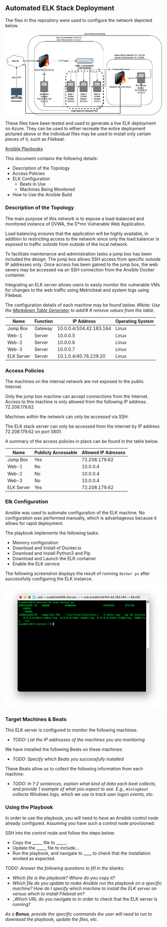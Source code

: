 ## Automated ELK Stack Deployment

The files in this repository were used to configure the network depicted below.

![Network Diagram](Images/Diagram.png)

These files have been tested and used to generate a live ELK deployment on Azure. They can be used to either recreate the entire deployment pictured above or the individual files may be used to install only certain pieces of it, such as Filebeat.

[Ansible Playbooks](Playbooks/)

This document contains the following details:
- Description of the Topology
- Access Policies
- ELK Configuration
  - Beats in Use
  - Machines Being Monitored
- How to Use the Ansible Build


### Description of the Topology

The main purpose of this network is to expose a load-balanced and monitored instance of DVWA, the D*mn Vulnerable Web Application.

Load balancing ensures that the application will be highly available, in addition to restricting access to the network since only the load balancer is exposed to traffic outside from outside of the local network.   

To facilitate maintenance and administration tasks a jump box has been included the design.   The jump box allows SSH access from specific outside IP addresses only.  Once access has been gained to the jump box, the web severs may be accessed via an SSH connection from the Ansible Docker container.

Integrating an ELK server allows users to easily monitor the vulnerable VMs for changes to the web traffic using Metricbeat and system logs using Filebeat.

The configuration details of each machine may be found below.
#_Note: Use the [Markdown Table Generator](http://www.tablesgenerator.com/markdown_tables) to add/# # remove values from the table_.

| Name       | Function | IP Address              | Operating System |
|------------|----------|-------------------------|------------------|
| Jump Box   | Gateway  | 10.0.0.4/104.42.183.164 | Linux            |
| Web-1      | Server   | 10.0.0.5                | Linux            |
| Web-2      | Server   | 10.0.0.6                | Linux            |
| Web-3      | Server   | 10.0.0.7                | Linux            |
| ELK Server | Server   | 10.1.0.4/40.76.229.20   | Linux            |

### Access Policies

The machines on the internal network are not exposed to the public Internet.

Only the jump box machine can accept connections from the Internet. Access to this machine is only allowed from the following IP address: 72.208.179.62

Machines within the network can only be accessed via SSH.

The ELK stack server can only be accessed from the internet by IP address 72.208.179.62 on port 5601.

A summary of the access policies in place can be found in the table below.

| Name        | Publicly Accessable | Allowed IP Adresses |
|-------------|---------------------|---------------------|
| Jump Box    | Yes                 | 72.208.179.62       |
| Web-1       | No                  | 10.0.0.4            |
| Web-2       | No                  | 10.0.0.4            |  
| Web-3       | No                  | 10.0.0.4            |  
| ELK Server  | Yes                 | 72.208.179.62       |

### Elk Configuration

Ansible was used to automate configuration of the ELK machine. No configuration was performed manually, which is advantageous because it allows for rapid deployment.

The playbook implements the following tasks:
- Memory configuration
- Download and Install of Docker.io
- Download and Install Python3 and Pip
- Download and Launch the ELK container
- Enable the ELK service

The following screenshot displays the result of running `docker ps` after successfully configuring the ELK instance.

![Docker 'ps' output](Images/docker_ps_outpt.png)

### Target Machines & Beats
This ELK server is configured to monitor the following machines:
- _TODO: List the IP addresses of the machines you are monitoring_

We have installed the following Beats on these machines:
- _TODO: Specify which Beats you successfully installed_

These Beats allow us to collect the following information from each machine:
- _TODO: In 1-2 sentences, explain what kind of data each beat collects, and provide 1 example of what you expect to see. E.g., `Winlogbeat` collects Windows logs, which we use to track user logon events, etc._

### Using the Playbook
In order to use the playbook, you will need to have an Ansible control node already configured. Assuming you have such a control node provisioned:

SSH into the control node and follow the steps below:
- Copy the _____ file to _____.
- Update the _____ file to include...
- Run the playbook, and navigate to ____ to check that the installation worked as expected.

_TODO: Answer the following questions to fill in the blanks:_
- _Which file is the playbook? Where do you copy it?_
- _Which file do you update to make Ansible run the playbook on a specific machine? How do I specify which machine to install the ELK server on versus which to install Filebeat on?_
- _Which URL do you navigate to in order to check that the ELK server is running?

_As a **Bonus**, provide the specific commands the user will need to run to download the playbook, update the files, etc._
